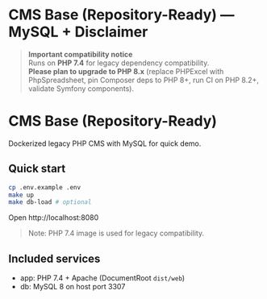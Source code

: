 # CMS Base (Repository-Ready) — MySQL + Disclaimer

> **Important compatibility notice**  
Runs on **PHP 7.4** for legacy dependency compatibility.  
**Please plan to upgrade to PHP 8.x** (replace PHPExcel with PhpSpreadsheet, pin Composer deps to PHP 8+, run CI on PHP 8.2+, validate Symfony components). 

# CMS Base (Repository-Ready)

Dockerized legacy PHP CMS with MySQL for quick demo.

## Quick start
```bash
cp .env.example .env
make up
make db-load # optional
```
Open http://localhost:8080

> Note: PHP 7.4 image is used for legacy compatibility.

## Included services
- app: PHP 7.4 + Apache (DocumentRoot `dist/web`)
- db: MySQL 8 on host port 3307
